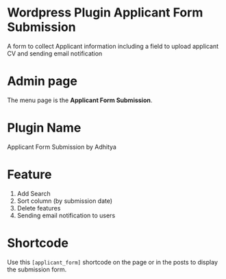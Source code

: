 # Wordpress Plugin Applicant Form Submission
A form to collect Applicant information including a field to upload applicant CV and sending email notification

# Admin page
The menu page is the **Applicant Form Submission**.

# Plugin Name
Applicant Form Submission by Adhitya

# Feature
1. Add Search
2. Sort column (by submission date)
3. Delete features
4. Sending email notification to users

# Shortcode
Use this `[applicant_form]` shortcode on the page or in the posts to display the submission form.
